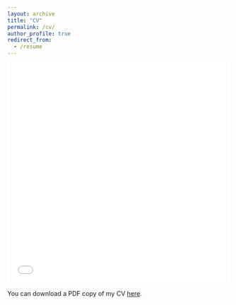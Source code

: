 ```yaml
---
layout: archive
title: "CV"
permalink: /cv/
author_profile: true
redirect_from:
  - /resume
---
```


<iframe src="/files/pdf/Gauthami_Aithal_Resume.pdf" width="100%" height="500" frameborder="no" border="0" marginwidth="0" marginheight="0"></iframe>

You can download a PDF copy of my CV [here](/files/pdf/Gauthami_Aithal_Resume.pdf).
